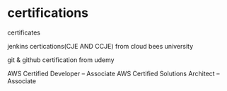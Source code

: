 # certifications
certificates


jenkins certications(CJE AND CCJE) from cloud bees university 

git & github certification from udemy

AWS Certified Developer – Associate 
AWS Certified Solutions Architect – Associate
